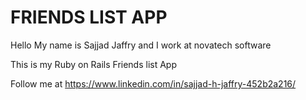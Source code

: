 # FRIENDS LIST APP

Hello My name is Sajjad Jaffry and I work at novatech software

This is my Ruby on Rails Friends list App

Follow me at https://www.linkedin.com/in/sajjad-h-jaffry-452b2a216/
